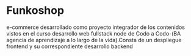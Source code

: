 # Funkoshop
 e-commerce desarrollado como proyecto integrador de los contenidos vistos en el curso desarrollo web fullstack node de Codo a Codo-(BA agencia de aprendizaje a lo largo de la vida).Consta de un despliegue frontend y su correspondiente desarrollo backend


